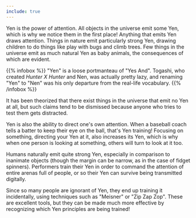 ```yaml
---
include: true
---
```


Yen is the power of attention. All objects in the universe emit some Yen, which is why we notice them in the first place! Anything that emits Yen draws attention. Things in nature emit particularly strong Yen, drawing children to do things like play with bugs and climb trees. Few things in the universe emit as much natural Yen as baby animals, the consequences of which are evident.

{{% infobox %}}
  "Yen" is a loose portmanteau of "Yes And". Togashi, who created *Hunter X Hunter* and Nen, was actually pretty lazy, and renaming "Yen" to "Nen" was his only departure from the real-life vocabulary.
{{% /infobox %}}

It has been theorized that there exist things in the universe that emit no Yen at all, but such claims tend to be dismissed because anyone who tries to test them gets distracted.

Yen is also the ability to direct one's own attention. When a baseball coach tells a batter to keep their eye on the ball, that's Yen training! Focusing on something, directing your Yen at it, also increases its Yen, which is why when one person is looking at something, others will turn to look at it too.

Humans naturally emit quite strong Yen, especially in comparison to inanimate objects (though the margin can be narrow, as in the case of fidget spinners). Performers train their Yen in order to command the attention of entire arenas full of people, or so their Yen can survive being transmitted digitally.

Since so many people are ignorant of Yen, they end up training it incidentally, using techniques such as "Meisner" or "Zip Zap Zop". These are excellent tools, but they can be made much more effective by recognizing which Yen principles are being trained!
